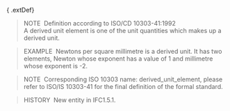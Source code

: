 { .extDef}
> NOTE&nbsp; Definition according to ISO/CD 10303-41:1992  
> A derived unit element is one of the unit quantities which makes up a derived unit.

> EXAMPLE&nbsp; Newtons per square millimetre is a derived unit. It has two elements, Newton whose exponent has a value of 1 and millimetre whose exponent is -2.

> NOTE&nbsp; Corresponding ISO 10303 name: derived_unit_element, please refer to ISO/IS 10303-41 for the final definition of the formal standard.

> HISTORY&nbsp; New entity in IFC1.5.1.